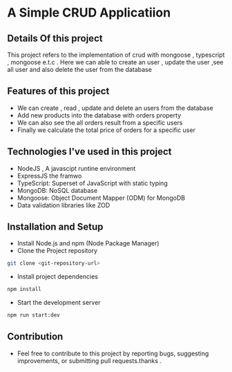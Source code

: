 # A Simple CRUD Applicatiion

## Details Of this project

This project refers to the implementation of crud with mongoose , typescript , mongoose e.t.c . Here we can able to create an user , update the user ,see all user and also delete the user from the database

## Features of this project

- We can create , read , update and delete an users from the database
- Add new products into the database with orders property
- We can also see the all orders result from a specific users
- Finally we calculate the total price of orders for a specific user

## Technologies I've used in this project

- NodeJS , A javascipt runtine environment
- ExpressJS the framwo
- TypeScript: Superset of JavaScript with static typing
- MongoDB: NoSQL database
- Mongoose: Object Document Mapper (ODM) for MongoDB
- Data validation libraries like ZOD

## Installation and Setup

- Install Node.js and npm (Node Package Manager)
- Clone the Project repository

```bash for windows / zsh for mac
git clone <git-repository-url>
```

- Install project dependencies

```bash for windows / zsh for mac
npm install
```

- Start the development server

```bash for windows / zsh for mac
npm run start:dev
```

## Contribution

- Feel free to contribute to this project by reporting bugs, suggesting improvements, or submitting pull requests.thanks .
